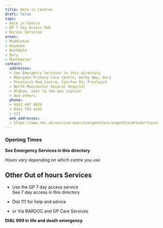 ```yaml
---
title: Walk in Centres
draft: false
tags:
- Walk in Centre
- GP 7 day Access Hub
- Nurses Services
areas:
- Middleton
- Heywood
- Rochdale
- Bury
- Manchester
contact:
  addresses:
  - See Emergency Services in this directory
  - Moorgate Primary Care Centre, Derby Way, Bury
  - Prestwich Med Centre, Fairfax Rd, Prestwich
  - North Manchester General Hospital
  - Oldham, next to the bus station
  - And others.
  phone:
  - 0161 447 9820
  - 0161 763 4242
  - 111
  web_addresses:
  - https://www.nhs.uk/service-search/UrgentCare/UrgentCareFinder?Location.Id=14352&Location.Name=Middleton%2C%20Greater%20Manchester%2C%20M24&Location.County=Greater%20Manchester&Location.Postcode=M24%204&Location.Latitude=53.546&Location.Longitude=-2.202&IsAandE=False&IsPharmacy=False&IsUrgentCare=True&IsOpenNow=False&MileValue=10
---
```


### Opening Times
**See Emergency Services in this directory**

*Hours vary depending on which centre you use*

## Other Out of hours Services
- Use the GP 7 day access service  
See 7 day access in this directory

- Dial 111 for help and advice

- or Via BARDOC and GP Care Services

**DIAL 999 in life and death emergency**